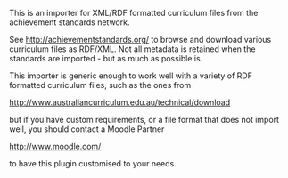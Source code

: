 This is an importer for XML/RDF formatted curriculum files from the
achievement standards network.

See http://achievementstandards.org/ to browse and download various
curriculum files as RDF/XML. Not all metadata is retained when the
standards are imported - but as much as possible is.

This importer is generic enough to work well with a variety of RDF
formatted curriculum files, such as the ones from

http://www.australiancurriculum.edu.au/technical/download

but if you have custom requirements, or a file format that does not
import well, you should contact a Moodle Partner

http://www.moodle.com/

to have this plugin customised to your needs.
